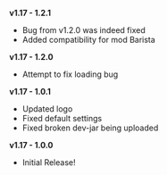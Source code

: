 **v1.17 - 1.2.1**
* Bug from v1.2.0 was indeed fixed  
* Added compatibility for mod Barista  

**v1.17 - 1.2.0**  
* Attempt to fix loading bug  

**v1.17 - 1.0.1**  
* Updated logo  
* Fixed default settings  
* Fixed broken dev-jar being uploaded  
  
**v1.17 - 1.0.0**  
* Initial Release!    
